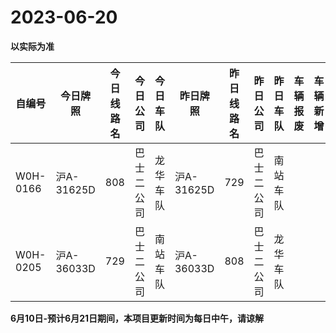 # 2023-06-20

**以实际为准**

| 自编号      | 今日牌照      | 今日线路名 | 今日公司  | 今日车队 | 昨日牌照      | 昨日线路名 | 昨日公司  | 昨日车队 | 车辆报废 | 车辆新增 | 线路更改  | 车队更改  | 公司更改 | 牌照更改 |
|----------|-----------|-------|-------|------|-----------|-------|-------|------|------|------|-------|-------|------|------|
| W0H-0166 | 沪A-31625D | 808   | 巴士二公司 | 龙华车队 | 沪A-31625D | 729   | 巴士二公司 | 南站车队 |      |      | 3线路更改 | 4车队更改 |      |      |
| W0H-0205 | 沪A-36033D | 729   | 巴士二公司 | 南站车队 | 沪A-36033D | 808   | 巴士二公司 | 龙华车队 |      |      | 3线路更改 | 4车队更改 |


**6月10日-预计6月21日期间，本项目更新时间为每日中午，请谅解**
